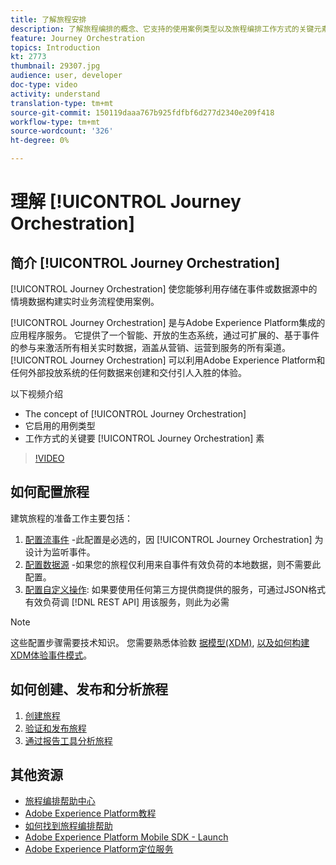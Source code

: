 ```yaml
---
title: 了解旅程安排
description: 了解旅程编排的概念、它支持的使用案例类型以及旅程编排工作方式的关键元素。
feature: Journey Orchestration
topics: Introduction
kt: 2773
thumbnail: 29307.jpg
audience: user, developer
doc-type: video
activity: understand
translation-type: tm+mt
source-git-commit: 150119daaa767b925fdfbf6d277d2340e209f418
workflow-type: tm+mt
source-wordcount: '326'
ht-degree: 0%

---
```



# 理解 [!UICONTROL Journey Orchestration]

## 简介 [!UICONTROL Journey Orchestration]

[!UICONTROL Journey Orchestration] 使您能够利用存储在事件或数据源中的情境数据构建实时业务流程使用案例。

[!UICONTROL Journey Orchestration] 是与Adobe Experience Platform集成的应用程序服务。 它提供了一个智能、开放的生态系统，通过可扩展的、基于事件的参与来激活所有相关实时数据，涵盖从营销、运营到服务的所有渠道。 [!UICONTROL Journey Orchestration] 可以利用Adobe Experience Platform和任何外部投放系统的任何数据来创建和交付引人入胜的体验。

以下视频介绍

* The concept of [!UICONTROL Journey Orchestration]
* 它启用的用例类型
* 工作方式的关键要 [!UICONTROL Journey Orchestration] 素

>[!VIDEO](https://video.tv.adobe.com/v/29307?quality=12)

## 如何配置旅程

建筑旅程的准备工作主要包括：

1. [配置流事件](/help/configuring-journey-orchestration/configure-streaming-events.md) -此配置是必选的，因 [!UICONTROL Journey Orchestration] 为设计为监听事件。
2. [配置数据源](/help/configuring-journey-orchestration/configure-data-sources.md) -如果您的旅程仅利用来自事件有效负荷的本地数据，则不需要此配置。
3. [配置自定义操作](/help/configuring-journey-orchestration/configure-actions.md): 如果要使用任何第三方提供商提供的服务，可通过JSON格式有效负荷调 [!DNL REST API] 用该服务，则此为必需

>[!NOTE]
>这些配置步骤需要技术知识。 您需要熟悉体验数 [据模型(XDM)](https://docs.adobe.com/content/help/en/platform-learn/tutorials/schemas/understanding-the-xdm-system-and-experience-data-model.html), [以及如何构建XDM体验事件模式](https://docs.adobe.com/content/help/en/platform-learn/tutorials/schemas/create-your-first-schema-with-out-of-the-box-components.html)。

## 如何创建、发布和分析旅程

1. [创建旅程](/help/create-a-journey.md)
2. [验证和发布旅程](/help/validate-and-publish-a-journey.md)
3. [通过报告工具分析旅程](/help/analyze-a-journey-via-reporting-tools.md)

## 其他资源

* [旅程编排帮助中心](https://docs.adobe.com/content/help/en/journeys/using/journey-orchestration-home.html)
* [Adobe Experience Platform教程](https://docs.adobe.com/content/help/en/platform-learn/tutorials/overview.html)
* [如何找到旅程编排帮助](/help/understanding-journey-orchestration.md)
* [Adobe Experience Platform Mobile SDK - Launch](https://docs.adobe.com/content/help/en/core-services-learn/tutorials/launch-mobile/understanding-the-mobile-sdks.html)
* [Adobe Experience Platform定位服务](https://docs.adobe.com/content/help/en/places/using/home.html)
